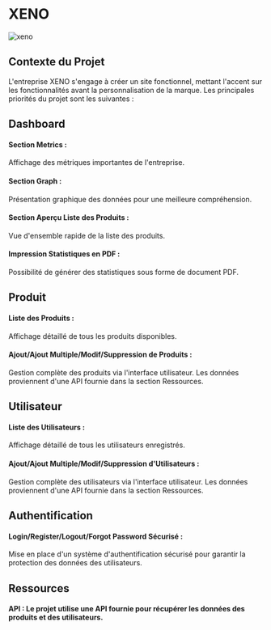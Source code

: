 # XENO
![xeno](https://github.com/Youcode-Classe-E-2023-2024/Maryam_Jammar_Alpha/assets/132862036/79095f25-f831-45a4-ac43-16bf250e1305)

## Contexte du Projet
L'entreprise XENO s'engage à créer un site fonctionnel, mettant l'accent sur les fonctionnalités avant la personnalisation de la marque. Les principales priorités du projet sont les suivantes :

## Dashboard
#### Section Metrics : 
Affichage des métriques importantes de l'entreprise.

#### Section Graph : 
Présentation graphique des données pour une meilleure compréhension.

#### Section Aperçu Liste des Produits : 
Vue d'ensemble rapide de la liste des produits.

#### Impression Statistiques en PDF : 
Possibilité de générer des statistiques sous forme de document PDF.

## Produit
#### Liste des Produits : 
Affichage détaillé de tous les produits disponibles.

#### Ajout/Ajout Multiple/Modif/Suppression de Produits : 
Gestion complète des produits via l'interface utilisateur. Les données proviennent d'une API fournie dans la section Ressources.

## Utilisateur
#### Liste des Utilisateurs : 
Affichage détaillé de tous les utilisateurs enregistrés.

#### Ajout/Ajout Multiple/Modif/Suppression d'Utilisateurs : 
Gestion complète des utilisateurs via l'interface utilisateur. Les données proviennent d'une API fournie dans la section Ressources.

## Authentification
#### Login/Register/Logout/Forgot Password Sécurisé : 
Mise en place d'un système d'authentification sécurisé pour garantir la protection des données des utilisateurs.
## Ressources
#### API : Le projet utilise une API fournie pour récupérer les données des produits et des utilisateurs.
